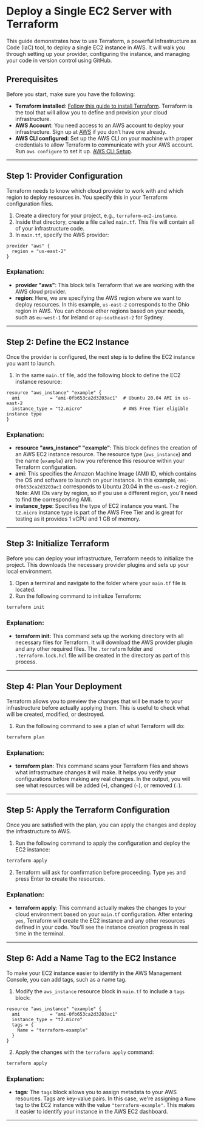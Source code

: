 # Deploy a Single EC2 Server with Terraform

This guide demonstrates how to use Terraform, a powerful Infrastructure as Code (IaC) tool, to deploy a single EC2 instance in AWS. It will walk you through setting up your provider, configuring the instance, and managing your code in version control using GitHub.

## Prerequisites

Before you start, make sure you have the following:

- **Terraform installed**: [Follow this guide to install Terraform](https://learn.hashicorp.com/tutorials/terraform/install-cli). Terraform is the tool that will allow you to define and provision your cloud infrastructure.
- **AWS Account**: You need access to an AWS account to deploy your infrastructure. Sign up at [AWS](https://aws.amazon.com/free/) if you don’t have one already.
- **AWS CLI configured**: Set up the AWS CLI on your machine with proper credentials to allow Terraform to communicate with your AWS account. Run `aws configure` to set it up. [AWS CLI Setup](https://docs.aws.amazon.com/cli/latest/userguide/install-cliv2.html).

---

## Step 1: Provider Configuration

Terraform needs to know which cloud provider to work with and which region to deploy resources in. You specify this in your Terraform configuration files.

1. Create a directory for your project, e.g., `terraform-ec2-instance`.
2. Inside that directory, create a file called `main.tf`. This file will contain all of your infrastructure code.
3. In `main.tf`, specify the AWS provider:

```hcl
provider "aws" {
  region = "us-east-2"
}
```

### Explanation:
- **provider "aws"**: This block tells Terraform that we are working with the AWS cloud provider.
- **region**: Here, we are specifying the AWS region where we want to deploy resources. In this example, `us-east-2` corresponds to the Ohio region in AWS. You can choose other regions based on your needs, such as `eu-west-1` for Ireland or `ap-southeast-2` for Sydney.

---

## Step 2: Define the EC2 Instance

Once the provider is configured, the next step is to define the EC2 instance you want to launch.

1. In the same `main.tf` file, add the following block to define the EC2 instance resource:

```hcl
resource "aws_instance" "example" {
  ami           = "ami-0fb653ca2d3203ac1"  # Ubuntu 20.04 AMI in us-east-2
  instance_type = "t2.micro"               # AWS Free Tier eligible instance type
}
```

### Explanation:
- **resource "aws_instance" "example"**: This block defines the creation of an AWS EC2 instance resource. The resource type (`aws_instance`) and the name (`example`) are how you reference this resource within your Terraform configuration.
- **ami**: This specifies the Amazon Machine Image (AMI) ID, which contains the OS and software to launch on your instance. In this example, `ami-0fb653ca2d3203ac1` corresponds to Ubuntu 20.04 in the `us-east-2` region. Note: AMI IDs vary by region, so if you use a different region, you'll need to find the corresponding AMI.
- **instance_type**: Specifies the type of EC2 instance you want. The `t2.micro` instance type is part of the AWS Free Tier and is great for testing as it provides 1 vCPU and 1 GB of memory.

---

## Step 3: Initialize Terraform

Before you can deploy your infrastructure, Terraform needs to initialize the project. This downloads the necessary provider plugins and sets up your local environment.

1. Open a terminal and navigate to the folder where your `main.tf` file is located.
2. Run the following command to initialize Terraform:

```bash
terraform init
```

### Explanation:
- **terraform init**: This command sets up the working directory with all necessary files for Terraform. It will download the AWS provider plugin and any other required files. The `.terraform` folder and `.terraform.lock.hcl` file will be created in the directory as part of this process.

---

## Step 4: Plan Your Deployment

Terraform allows you to preview the changes that will be made to your infrastructure before actually applying them. This is useful to check what will be created, modified, or destroyed.

1. Run the following command to see a plan of what Terraform will do:

```bash
terraform plan
```

### Explanation:
- **terraform plan**: This command scans your Terraform files and shows what infrastructure changes it will make. It helps you verify your configurations before making any real changes. In the output, you will see what resources will be added (`+`), changed (`~`), or removed (`-`).

---

## Step 5: Apply the Terraform Configuration

Once you are satisfied with the plan, you can apply the changes and deploy the infrastructure to AWS.

1. Run the following command to apply the configuration and deploy the EC2 instance:

```bash
terraform apply
```

2. Terraform will ask for confirmation before proceeding. Type `yes` and press Enter to create the resources.

### Explanation:
- **terraform apply**: This command actually makes the changes to your cloud environment based on your `main.tf` configuration. After entering `yes`, Terraform will create the EC2 instance and any other resources defined in your code. You’ll see the instance creation progress in real time in the terminal.

---

## Step 6: Add a Name Tag to the EC2 Instance

To make your EC2 instance easier to identify in the AWS Management Console, you can add tags, such as a name tag.

1. Modify the `aws_instance` resource block in `main.tf` to include a `tags` block:

```hcl
resource "aws_instance" "example" {
  ami           = "ami-0fb653ca2d3203ac1"
  instance_type = "t2.micro"
  tags = {
    Name = "terraform-example"
  }
}
```

2. Apply the changes with the `terraform apply` command:

```bash
terraform apply
```

### Explanation:
- **tags**: The `tags` block allows you to assign metadata to your AWS resources. Tags are key-value pairs. In this case, we're assigning a `Name` tag to the EC2 instance with the value `"terraform-example"`. This makes it easier to identify your instance in the AWS EC2 dashboard.

---





